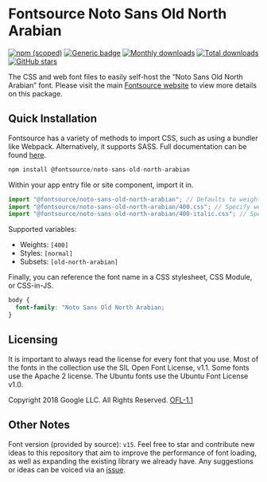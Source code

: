 # Fontsource Noto Sans Old North Arabian

[![npm (scoped)](https://img.shields.io/npm/v/@fontsource/noto-sans-old-north-arabian?color=brightgreen)](https://www.npmjs.com/package/@fontsource/noto-sans-old-north-arabian) [![Generic badge](https://img.shields.io/badge/fontsource-passing-brightgreen)](https://github.com/fontsource/fontsource) [![Monthly downloads](https://badgen.net/npm/dm/@fontsource/noto-sans-old-north-arabian)](https://github.com/fontsource/fontsource) [![Total downloads](https://badgen.net/npm/dt/@fontsource/noto-sans-old-north-arabian)](https://github.com/fontsource/fontsource) [![GitHub stars](https://img.shields.io/github/stars/fontsource/fontsource.svg?style=social&label=Star)](https://github.com/fontsource/fontsource/stargazers)

The CSS and web font files to easily self-host the “Noto Sans Old North Arabian” font. Please visit the main [Fontsource website](https://fontsource.org/fonts/noto-sans-old-north-arabian) to view more details on this package.

## Quick Installation

Fontsource has a variety of methods to import CSS, such as using a bundler like Webpack. Alternatively, it supports SASS. Full documentation can be found [here](https://fontsource.org/docs/getting-started/introduction).

```javascript
npm install @fontsource/noto-sans-old-north-arabian
```

Within your app entry file or site component, import it in.

```javascript
import "@fontsource/noto-sans-old-north-arabian"; // Defaults to weight 400
import "@fontsource/noto-sans-old-north-arabian/400.css"; // Specify weight
import "@fontsource/noto-sans-old-north-arabian/400-italic.css"; // Specify weight and style

```

Supported variables:
- Weights: `[400]`
- Styles: `[normal]`
- Subsets: `[old-north-arabian]`

Finally, you can reference the font name in a CSS stylesheet, CSS Module, or CSS-in-JS.

```css
body {
  font-family: "Noto Sans Old North Arabian;
}
```

## Licensing
It is important to always read the license for every font that you use.
Most of the fonts in the collection use the SIL Open Font License, v1.1. Some fonts use the Apache 2 license. The Ubuntu fonts use the Ubuntu Font License v1.0.

Copyright 2018 Google LLC. All Rights Reserved.
[OFL-1.1](http://scripts.sil.org/OFL)

## Other Notes
Font version (provided by source): `v15`.
Feel free to star and contribute new ideas to this repository that aim to improve the performance of font loading, as well as expanding the existing library we already have. Any suggestions or ideas can be voiced via an [issue](https://github.com/fontsource/fontsource/issues).